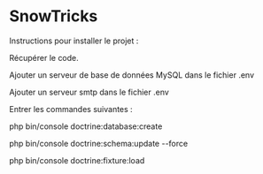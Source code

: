 # SnowTricks

Instructions pour installer le projet :

Récupérer le code.

Ajouter un serveur de base de données MySQL dans le fichier .env

Ajouter un serveur smtp dans le fichier .env

Entrer les commandes suivantes :

php bin/console doctrine:database:create

php bin/console doctrine:schema:update --force

php bin/console doctrine:fixture:load
